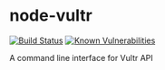 # node-vultr

[![Build Status](https://travis-ci.org/cs1193/node-vultr.svg?branch=master)](https://travis-ci.org/cs1193/node-vultr)
[![Known Vulnerabilities](https://snyk.io/test/github/cs1193/node-vultr/badge.svg?targetFile=package.json)](https://snyk.io/test/github/cs1193/node-vultr?targetFile=package.json)


A command line interface for Vultr API
